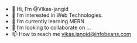 - 👋 Hi, I’m @Vikas-jangid
- 👀 I’m interested in Web Technologies.
- 🌱 I’m currently learning MERN 
- 💞️ I’m looking to collaborate on ...
- 📫 How to reach me vikas.jangid@infobeans.com

<!---
Vikas-jangid/Vikas-jangid is a ✨ special ✨ repository because its `README.md` (this file) appears on your GitHub profile.
You can click the Preview link to take a look at your changes.
--->
